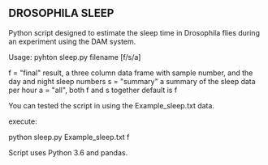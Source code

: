 ## DROSOPHILA SLEEP 
 Python script designed to estimate the sleep time in Drosophila flies during
an experiment using the DAM system. 

Usage:
pyhton sleep.py filename [f/s/a]
 
 f = "final" result, a three column data frame with sample number, and the day and night sleep numbers
 s = "summary" a summary of the sleep data per hour 
 a = "all", both f and s together
 default is f

You can tested the script in using the Example_sleep.txt data.

execute:

python sleep.py Example_sleep.txt f

Script uses Python 3.6 and pandas. 

